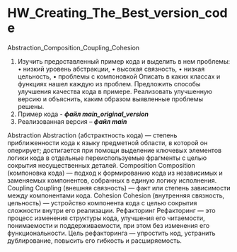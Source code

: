 # HW_Creating_The_Best_version_code
 Abstraction_Composition_Coupling_Cohesion

1.	Изучить предоставленный пример кода и выделить в нем проблемы:
•	низкий уровень абстракции, 
•	высокая связность, 
•	низкая цельность, 
•	проблемы с компоновкой 
Описать в каких классах и функциях нашел каждую из проблем. 
Предложить способы улучшения качества кода в примере.
Реализовать улучшенную версию и объяснить, каким образом выявленные проблемы решены. 
2.	Пример кода  - ***файл main_original_version***
3.	Реализованная версия – ***файл main***

Abstraction
Abstraction (абстрактность кода) — степень приближенности кода к языку предметной области, в которой он оперирует; достигается при помощи выделение ключевых элементов логики кода в отдельные переиспользуемые фрагменты с целью сокрытия несущественных деталей.
Composition
Composition (компоновка кода) — подход к формированию кода из независимых и заменяемых компонентов, собранных в единую логику исполнения.
Coupling
Coupling (внешняя связность) — факт или степень зависимости между компонентами кода.
Cohesion
Cohesion (внутренняя связность, цельность) — устройство компонента кода с целью сокрытия сложности внутри его реализации.
Рефакторинг
Рефакторинг — это процесс изменения структуры кода, улучшения его читаемости, понимаемости и поддерживаемости, при этом без изменения его функциональности. Цель рефакторинга — упростить код, устранить дублирование, повысить его гибкость и расширяемость.